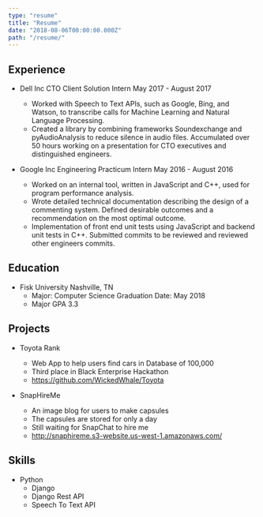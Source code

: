 ```yaml
---
type: "resume"
title: "Resume"
date: "2018-08-06T00:00:00.000Z"
path: "/resume/"
---
```


## Experience
 - Dell Inc CTO Client Solution Intern                     May 2017 - August 2017
   - Worked with Speech to Text APIs, such as Google, Bing, and Watson, to transcribe calls for Machine Learning and Natural Language Processing.
   - Created a library by combining frameworks Soundexchange and pyAudioAnalysis to reduce silence in audio files.
   Accumulated over 50 hours working on a presentation for CTO executives and distinguished engineers.

 - Google Inc Engineering Practicum Intern	                          May 2016 - August 2016
   - Worked on an internal tool, written in JavaScript and C++, used for program performance analysis.
   - Wrote detailed technical documentation describing the design of a commenting system. Defined desirable outcomes and a recommendation on the most optimal outcome.
   - Implementation of front end unit tests using JavaScript and backend unit tests in C++. Submitted commits to be reviewed and reviewed other engineers commits.

## Education
- Fisk University	Nashville, TN
  - Major: Computer Science	Graduation Date: May 2018
  - Major GPA 3.3

## Projects
- Toyota Rank
  - Web App to help users find cars in Database of 100,000
  - Third place in Black Enterprise Hackathon
  - https://github.com/WickedWhale/Toyota

- SnapHireMe
  - An image blog for users to make capsules
  - The capsules are stored for only a day
  - Still waiting for SnapChat to hire me
  - http://snaphireme.s3-website.us-west-1.amazonaws.com/

## Skills
- Python
  - Django
  - Django Rest API
  - Speech To Text API
